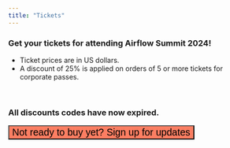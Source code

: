 ```yaml
---
title: "Tickets"
---
```


### Get your tickets for attending Airflow Summit 2024!


<script src="https://js.tito.io/v2/with/ga4,hits" async></script>
<tito-widget event="airflowsummit/2024"></tito-widget>

* Ticket prices are in US dollars.
* A discount of 25% is applied on orders of 5 or more tickets for corporate passes.

<br>

### All discounts codes have now expired.


<div class="text-center">
<button data-tf-popup="avfdYVmK" data-tf-opacity="100" data-tf-size="100" data-tf-iframe-props="title=Airflow Summit 2023 - Interested" data-tf-transitive-search-params data-tf-medium="snippet" data-tf-hidden="utm_source=,utm_medium=,utm_campaign=" class="btn text-white my-3 btn-rounded" style="font-size: 1.4em; background-color:#fd7e62;">Not ready to buy yet? Sign up for updates</button><script src="//embed.typeform.com/next/embed.js"></script>
</div>